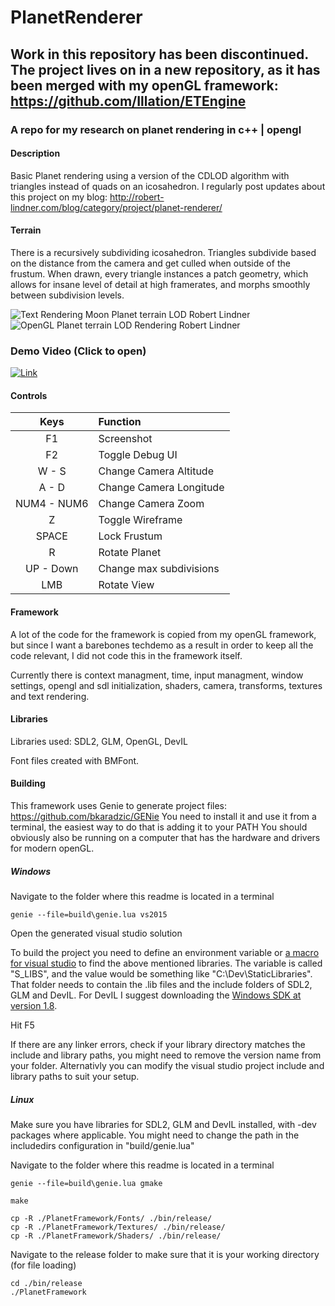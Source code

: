 # PlanetRenderer

## **Work in this repository has been discontinued. The project lives on in a new repository, as it has been merged with my openGL framework: https://github.com/Illation/ETEngine**


### A repo for my research on planet rendering in c++ | opengl

#### Description
Basic Planet rendering using a version of the CDLOD algorithm with triangles instead of quads on an icosahedron.
I regularly post updates about this project on my blog: http://robert-lindner.com/blog/category/project/planet-renderer/

#### Terrain
There is a recursively subdividing icosahedron. Triangles subdivide based on the distance from the camera and get culled when outside of the frustum. When drawn, every triangle instances a patch geometry, which allows for insane level of detail at high framerates, and morphs smoothly between subdivision levels.

![Text Rendering Moon Planet terrain LOD Robert Lindner](http://i.imgur.com/csAW0tV.jpg)
![OpenGL Planet terrain LOD Rendering Robert Lindner](http://i.imgur.com/qubk7gj.jpg)

### Demo Video (Click to open)
[![Link](https://i.ytimg.com/vi/66VysDSQ8Mw/maxresdefault.jpg)](https://www.youtube.com/watch?v=66VysDSQ8Mw)

#### Controls
| Keys | Function |
| :---: |:--- |
| F1 | Screenshot |
| F2 | Toggle Debug UI |
| W - S | Change Camera Altitude |
| A - D | Change Camera Longitude |
| NUM4 - NUM6 | Change Camera Zoom |
| Z | Toggle Wireframe |
| SPACE | Lock Frustum |
| R | Rotate Planet |
| UP - Down | Change max subdivisions |
| LMB | Rotate View |

#### Framework
A lot of the code for the framework is copied from my openGL framework, but since I want a barebones techdemo as a result in order to keep all the code relevant, I did not code this in the framework itself.

Currently there is context managment, time, input managment, window settings, opengl and sdl initialization, shaders, camera, transforms, textures and text rendering.

#### Libraries
Libraries used: SDL2, GLM, OpenGL, DevIL

Font files created with BMFont.

#### Building

This framework uses Genie to generate project files: https://github.com/bkaradzic/GENie
You need to install it and use it from a terminal, the easiest way to do that is adding it to your PATH
You should obviously also be running on a computer that has the hardware and drivers for modern openGL.

##### Windows

Navigate to the folder where this readme is located in a terminal

    genie --file=build\genie.lua vs2015
    
Open the generated visual studio solution

To build the project you need to define an environment variable or [a macro for visual studio](https://imgur.com/a/6uMFN) to find the above mentioned libraries.
The variable is called "S_LIBS", and the value would be something like "C:\Dev\StaticLibraries".
That folder needs to contain the .lib files and the include folders of SDL2, GLM and DevIL.
For DevIL I suggest downloading the [Windows SDK at version 1.8](https://sourceforge.net/projects/openil/files/DevIL%20Windows%20SDK/1.8.0/).

Hit F5

If there are any linker errors, check if your library directory matches the include and library paths, you might need to remove the version name from your folder.
Alternativly you can modify the visual studio project include and library paths to suit your setup. 

##### Linux

Make sure you have libraries for SDL2, GLM and DevIL installed, with -dev packages where applicable.
You might need to change the path in the includedirs configuration in "build/genie.lua"

Navigate to the folder where this readme is located in a terminal

    genie --file=build\genie.lua gmake
    
    make
    
    cp -R ./PlanetFramework/Fonts/ ./bin/release/
    cp -R ./PlanetFramework/Textures/ ./bin/release/
    cp -R ./PlanetFramework/Shaders/ ./bin/release/
Navigate to the release folder to make sure that it is your working directory (for file loading)

    cd ./bin/release
    ./PlanetFramework

